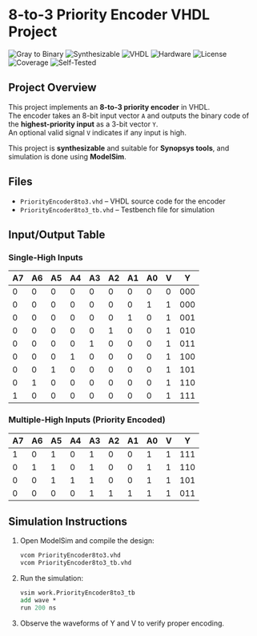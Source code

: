 # 8-to-3 Priority Encoder VHDL Project

![Gray to Binary](https://img.shields.io/badge/Status-Completed-brightgreen)
![Synthesizable](https://img.shields.io/badge/Synthesizable-Yes-brightgreen)
![VHDL](https://img.shields.io/badge/Language-VHDL-blue)
![Hardware](https://img.shields.io/badge/Technology-Hardware-blue)
![License](https://img.shields.io/badge/License-MIT-green)
![Coverage](https://img.shields.io/badge/Coverage-100%25-brightgreen)
![Self-Tested](https://img.shields.io/badge/Testbench%20Self%20Checking-No-red)

## Project Overview
This project implements an **8-to-3 priority encoder** in VHDL.  
The encoder takes an 8-bit input vector `A` and outputs the binary code of the **highest-priority input** as a 3-bit vector `Y`.  
An optional valid signal `V` indicates if any input is high.

This project is **synthesizable** and suitable for **Synopsys tools**, and simulation is done using **ModelSim**.



## Files
- `PriorityEncoder8to3.vhd` – VHDL source code for the encoder  
- `PriorityEncoder8to3_tb.vhd` – Testbench file for simulation  



## Input/Output Table

### Single-High Inputs

| A7 | A6 | A5 | A4 | A3 | A2 | A1 | A0 | V | Y   |
|----|----|----|----|----|----|----|----|---|-----|
| 0  | 0  | 0  | 0  | 0  | 0  | 0  | 0  | 0 | 000 |
| 0  | 0  | 0  | 0  | 0  | 0  | 0  | 1  | 1 | 000 |
| 0  | 0  | 0  | 0  | 0  | 0  | 1  | 0  | 1 | 001 |
| 0  | 0  | 0  | 0  | 0  | 1  | 0  | 0  | 1 | 010 |
| 0  | 0  | 0  | 0  | 1  | 0  | 0  | 0  | 1 | 011 |
| 0  | 0  | 0  | 1  | 0  | 0  | 0  | 0  | 1 | 100 |
| 0  | 0  | 1  | 0  | 0  | 0  | 0  | 0  | 1 | 101 |
| 0  | 1  | 0  | 0  | 0  | 0  | 0  | 0  | 1 | 110 |
| 1  | 0  | 0  | 0  | 0  | 0  | 0  | 0  | 1 | 111 |

### Multiple-High Inputs (Priority Encoded)

| A7 | A6 | A5 | A4 | A3 | A2 | A1 | A0 | V | Y   |
|----|----|----|----|----|----|----|----|---|-----|
| 1  | 0  | 1  | 0  | 1  | 0  | 0  | 1  | 1 | 111 |
| 0  | 1  | 1  | 0  | 1  | 0  | 0  | 1  | 1 | 110 |
| 0  | 0  | 1  | 1  | 1  | 0  | 0  | 1  | 1 | 101 |
| 0  | 0  | 0  | 0  | 1  | 1  | 1  | 1  | 1 | 011 |



## Simulation Instructions

1. Open ModelSim and compile the design:

   ```tcl
   vcom PriorityEncoder8to3.vhd
   vcom PriorityEncoder8to3_tb.vhd
   ```
2. Run the simulation:
   ```tcl
   vsim work.PriorityEncoder8to3_tb
   add wave *
   run 200 ns
   ```
4. Observe the waveforms of Y and V to verify proper encoding.
